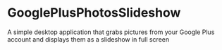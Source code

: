 GooglePlusPhotosSlideshow
=========================

A simple desktop application that grabs pictures from your Google Plus account and displays them as a slideshow in full screen
